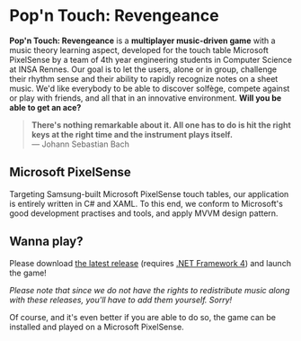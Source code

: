 ﻿Pop'n Touch: Revengeance
========================

**Pop'n Touch: Revengeance** is a **multiplayer music-driven game** with a
music theory learning aspect, developed for the touch table Microsoft PixelSense
by a team of 4th year engineering students in Computer Science at INSA Rennes.
Our goal is to let the users, alone or in group, challenge their rhythm sense
and their ability to rapidly recognize notes on a sheet music. We'd like
everybody to be able to discover solfège, compete against or play with friends,
and all that in an innovative environment. **Will you be able to get an ace?**

> **There's nothing remarkable about it. All one has to do is hit the right keys
at the right time and the instrument plays itself.**  
> — Johann Sebastian Bach

Microsoft PixelSense
--------------------
Targeting Samsung-built Microsoft PixelSense touch tables, our application is
entirely written in C# and XAML. To this end, we conform to Microsoft's good
development practises and tools, and apply MVVM design pattern.

Wanna play?
-----------
Please download [the latest release](https://github.com/Skymirrh/Pop-n-Touch/releases)
(requires [.NET Framework 4](http://www.microsoft.com/en-us/download/details.aspx?id=17718))
and launch the game!

*Please note that since we do not have the rights to redistribute music along
with these releases, you'll have to add them yourself. Sorry!*

Of course, and it's even better if you are able to do so, the game can be installed and played on a Microsoft PixelSense.